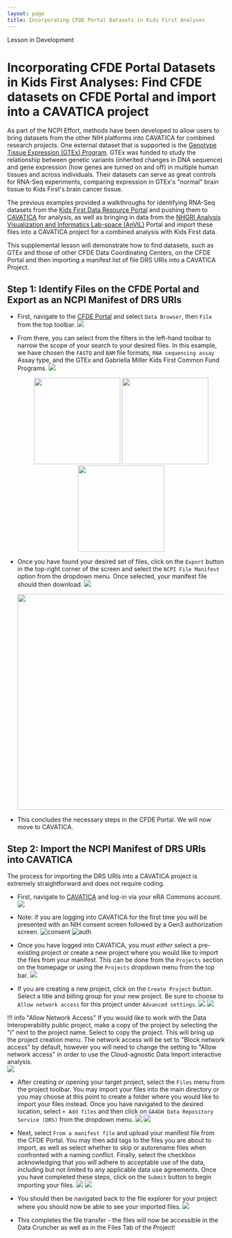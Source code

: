 ```yaml
---
layout: page
title: Incorporating CFDE Portal Datasets in Kids First Analyses
---
```


<div class="banner"><span class="banner-text">Lesson in Development</span></div>

Incorporating CFDE Portal Datasets in Kids First Analyses: Find CFDE datasets on CFDE Portal and import into a CAVATICA project
==========================


As part of the NCPI Effort, methods have been developed to allow users to bring datasets from the other NIH platforms into CAVATICA for combined research projects. One external dataset that is supported is the [Genotype Tissue Expression (GTEx) Program](https://commonfund.nih.gov/gtex). GTEx was funded to study the relationship between genetic variants (inherited changes in DNA sequence) and gene expression (how genes are turned on and off) in multiple human tissues and across individuals. Their datasets can serve as great controls for RNA-Seq experiments, comparing expression in GTEx's "normal" brain tissue to Kids First's brain cancer tissue.

The previous examples provided a walkthroughs for identifying RNA-Seq datasets from the [Kids First Data Resource Portal](https://portal.kidsfirstdrc.org/) and pushing them to [CAVATICA](https://cavatica.sbgenomics.com/) for analysis, as well as bringing in data from the [NHGRI Analysis Visualization and Informatics Lab-space (AnVIL)](https://anvilproject.org/) Portal and import these files into a CAVATICA project for a combined analysis with Kids First data.

This supplemental lesson will demonstrate how to find datasets, such as GTEx and those of other CFDE Data Coordinating Centers, on the CFDE Portal and then importing a manifest list of file DRS URIs into a CAVATICA Project.


## Step 1: Identify Files on the CFDE Portal and Export as an NCPI Manifest of DRS URIs

- First, navigate to the [CFDE Portal](https://app.nih-cfde.org/) and select `Data Browser`, then `File` from the top toolbar.
    <img src="./rna-seq-images/rna-seq-10-01.png">
    
- From there, you can select from the filters in the left-hand toolbar to narrow the scope of your search to your desired files. In this example, we have chosen the `FASTQ` and `BAM` file formats, `RNA sequencing assay` Assay type, and the GTEx and Gabriella Miller Kids First Common Fund Programs.
    <img src="./rna-seq-images/rna-seq-10-02.png">
    <p align="center">
      <img src="./rna-seq-images/rna-seq-10-03.png" width=200>
      <img src="./rna-seq-images/rna-seq-10-04.png" width=200>
      <img src="./rna-seq-images/rna-seq-10-05.png" width=200>
    </p>
    
- Once you have found your desired set of files, click on the `Export` button in the top-right corner of the screen and select the `NCPI File Manifest` option from the dropdown menu. Once selected, your manifest file should then download.
    <img src="./rna-seq-images/rna-seq-10-06.png">
    <p align="center">
      <img src="./rna-seq-images/rna-seq-10-07.png" width=500>
    </p>

- This concludes the necessary steps in the CFDE Portal. We will now move to CAVATICA.

## Step 2: Import the NCPI Manifest of DRS URIs into CAVATICA

The process for importing the DRS URIs into a CAVATICA project is extremely straightforward and does not require coding. 

- First, navigate to [CAVATICA](https://cavatica.sbgenomics.com/) and log-in via your eRA Commons account.
    <img src="./rna-seq-images/rna-seq-10-08.png">
    
- Note: if you are logging into CAVATICA for the first time you will be presented with an NIH consent screen followed by a Gen3 authorization screen.
    ![consent](./rna-seq-images/rna-seq-9-06-01-nih-consent.png)
    ![auth](./rna-seq-images/rna-seq-9-06-02-gen3-authorize.png)

- Once you have logged into CAVATICA, you must *either* select a pre-existing project *or* create a new project where you would like to import the files from your manifest. This can be done from the `Projects` section on the homepage or using the `Projects` dropdown menu from the top bar.
    <img src="./rna-seq-images/rna-seq-10-09.png">
- If you are creating a new project, click on the `Create Project` button. Select a title and billing group for your new project. Be sure to choose to `Allow network access` for this project under `Advanced settings`.
    <img src="./rna-seq-images/rna-seq-10-10.png">
    <img src="./rna-seq-images/rna-seq-10-11.png">

!!! info "Allow Network Access"
    If you would like to work with the Data Interoperability public project, make a copy of the project by selecting the "i" next to the project name. Select to copy the project. This will bring up the project creation menu. The network access will be set to "Block network access" by default, however you will need to change the setting to "Allow network access" in order to use the Cloud-agnostic Data Import interactive analysis.  
    ![](./rna-seq-images/rna-seq-9-09.png)

- After creating or opening your target project, select the `Files` menu from the project toolbar. You may import your files into the main directory or you may choose at this point to create a folder where you would like to import your files instead. Once you have navigated to the desired location, select `+ Add files` and then click on `GA4GH Data Repository Service (DRS)` from the dropdown menu.
    <img src="./rna-seq-images/rna-seq-10-12.png">
    <img src="./rna-seq-images/rna-seq-10-13.png">
    
- Next, select `From a manifest file` and upload your manifest file from the CFDE Portal. You may then add tags to the files you are about to import, as well as select whether to skip or autorename files when confronted with a naming conflict. Finally, select the checkbox acknowledging that you will adhere to acceptable use of the data, including but not limited to any applicable data use agreements. Once you have completed these steps, click on the `Submit` button to begin importing your files.
    <img src="./rna-seq-images/rna-seq-10-14.png">
    <img src="./rna-seq-images/rna-seq-10-15.png">
    
- You should then be navigated back to the file explorer for your project where you should now be able to see your imported files.
    <img src="./rna-seq-images/rna-seq-10-16.png">

- This completes the file transfer - the files will now be accessible in the Data Cruncher as well as in the Files Tab of the Project!
